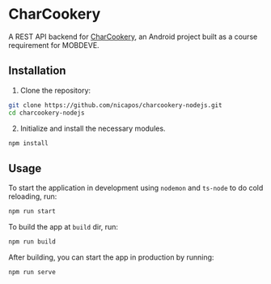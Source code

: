 # CharCookery

A REST API backend for [CharCookery](https://github.com/CheaFernandez/MOBDEVE_CharCookery), an Android project built as a course requirement for MOBDEVE.

## Installation

1. Clone the repository:
```bash
git clone https://github.com/nicapos/charcookery-nodejs.git
cd charcookery-nodejs
```

2. Initialize and install the necessary modules.
```bash
npm install
```


## Usage
To start the application in development using `nodemon` and `ts-node` to do cold reloading, run:
```bash
npm run start
```

To build the app at `build` dir, run:
```bash
npm run build
```

After building, you can start the app in production by running:
```bash
npm run serve
```

<!-- Source: https://dev.to/wizdomtek/typescript-express-building-robust-apis-with-nodejs-1fln -->